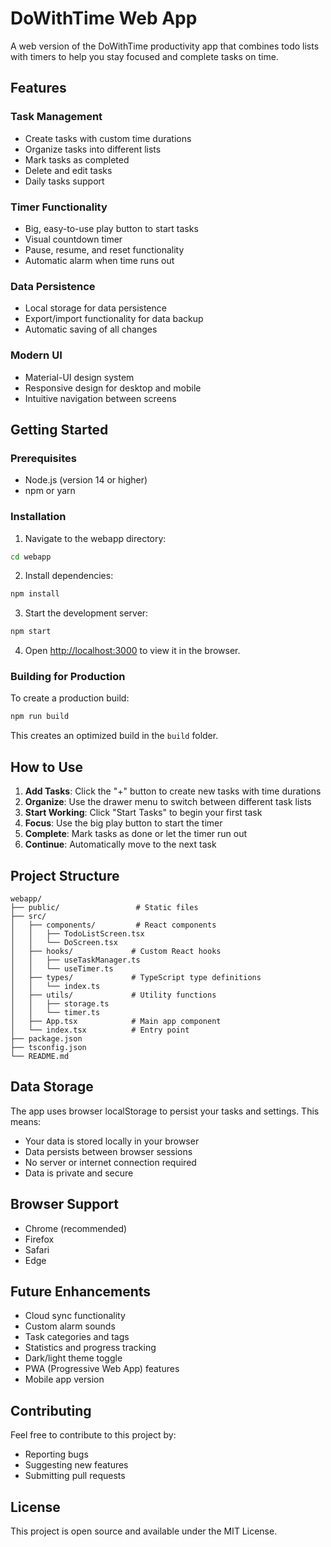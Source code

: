 # DoWithTime Web App

A web version of the DoWithTime productivity app that combines todo lists with timers to help you stay focused and complete tasks on time.

## Features

### Task Management

- Create tasks with custom time durations
- Organize tasks into different lists
- Mark tasks as completed
- Delete and edit tasks
- Daily tasks support

### Timer Functionality

- Big, easy-to-use play button to start tasks
- Visual countdown timer
- Pause, resume, and reset functionality
- Automatic alarm when time runs out

### Data Persistence

- Local storage for data persistence
- Export/import functionality for data backup
- Automatic saving of all changes

### Modern UI

- Material-UI design system
- Responsive design for desktop and mobile
- Intuitive navigation between screens

## Getting Started

### Prerequisites

- Node.js (version 14 or higher)
- npm or yarn

### Installation

1. Navigate to the webapp directory:

```bash
cd webapp
```

2. Install dependencies:

```bash
npm install
```

3. Start the development server:

```bash
npm start
```

4. Open [http://localhost:3000](http://localhost:3000) to view it in the browser.

### Building for Production

To create a production build:

```bash
npm run build
```

This creates an optimized build in the `build` folder.

## How to Use

1. **Add Tasks**: Click the "+" button to create new tasks with time durations
2. **Organize**: Use the drawer menu to switch between different task lists
3. **Start Working**: Click "Start Tasks" to begin your first task
4. **Focus**: Use the big play button to start the timer
5. **Complete**: Mark tasks as done or let the timer run out
6. **Continue**: Automatically move to the next task

## Project Structure

```
webapp/
├── public/                 # Static files
├── src/
│   ├── components/         # React components
│   │   ├── TodoListScreen.tsx
│   │   └── DoScreen.tsx
│   ├── hooks/             # Custom React hooks
│   │   ├── useTaskManager.ts
│   │   └── useTimer.ts
│   ├── types/             # TypeScript type definitions
│   │   └── index.ts
│   ├── utils/             # Utility functions
│   │   ├── storage.ts
│   │   └── timer.ts
│   ├── App.tsx            # Main app component
│   └── index.tsx          # Entry point
├── package.json
├── tsconfig.json
└── README.md
```

## Data Storage

The app uses browser localStorage to persist your tasks and settings. This means:

- Your data is stored locally in your browser
- Data persists between browser sessions
- No server or internet connection required
- Data is private and secure

## Browser Support

- Chrome (recommended)
- Firefox
- Safari
- Edge

## Future Enhancements

- Cloud sync functionality
- Custom alarm sounds
- Task categories and tags
- Statistics and progress tracking
- Dark/light theme toggle
- PWA (Progressive Web App) features
- Mobile app version

## Contributing

Feel free to contribute to this project by:

- Reporting bugs
- Suggesting new features
- Submitting pull requests

## License

This project is open source and available under the MIT License.
